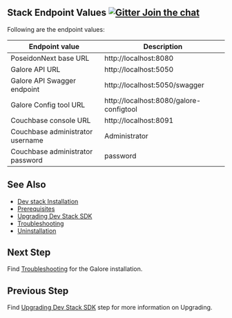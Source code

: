 ## Stack Endpoint Values  [![Gitter Join the chat](https://badges.gitter.im/Join%20Chat.svg)](https://gitter.im/kognifai/Lobby)

Following are the endpoint values:

| Endpoint value | Description  
|-------------------------|---------------
PoseidonNext base URL | http://localhost:8080
Galore API URL | http://localhost:5050
Galore API Swagger endpoint | http://localhost:5050/swagger
Galore Config tool URL | http://localhost:8080/galore-configtool
Couchbase console URL | http://localhost:8091
Couchbase administrator username | Administrator
Couchbase administrator password | password

## See Also
 
- [Dev stack Installation](Installation.md)
- [Prerequisites](Prerequisites.md)
- [Upgrading Dev Stack SDK](Upgrading%20Dev%20stack.md)
- [Troubleshooting](Troubleshooting.md)
- [Uninstallation](Uninstallation.md)

## Next Step
Find [Troubleshooting](Troubleshooting.md) for the Galore installation.

## Previous Step
Find [Upgrading Dev Stack SDK](Upgrading%20Dev%20stack.md) step for more information on Upgrading.

